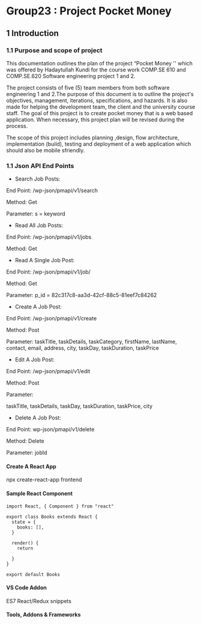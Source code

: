 <h1>Group23 : Project Pocket Money</h1>

<h2>1 Introduction</h2>

<h3>1.1 Purpose and scope of project</h3>

This documentation outlines the plan of the project “Pocket Money '' which was offered by Hadaytullah Kundi for the course work COMP.SE 610 and COMP.SE.620 Software engineering project 1 and 2.

The project consists of five (5) team members from both software engineering 1 and 2.The purpose of this document is to outline the project's objectives, management,
iterations, specifications, and hazards. It is also made for helping the development
team, the client and the university course staff. The goal of this project is to create pocket money that is a web based application. When necessary, this project plan will be revised during the process.

The scope of this project includes planning ,design, flow architecture, implementation (build), testing and deployment of a web application which should also be mobile sfriendly.

<h3>1.1 Json API End Points</h3>

- Search Job Posts:

End Point:
/wp-json/pmapi/v1/search

Method:
Get

Parameter: 
s = keyword

- Read All Job Posts:

End Point:
/wp-json/pmapi/v1/jobs

Method: 
Get

- Read A Single Job Post:

End Point:
/wp-json/pmapi/v1/job/

Method: 
Get

Parameter: 
p_id = 82c317c8-aa3d-42cf-88c5-81eef7c84262

- Create A Job Post:

End Point:
/wp-json/pmapi/v1/create

Method:
Post

Parameter: 
taskTitle,
taskDetails,
taskCategory,
firstName,
lastName,
contact,
email,
address,
city,
taskDay,
taskDuration,
taskPrice

- Edit A Job Post:

End Point:
/wp-json/pmapi/v1/edit

Method:
Post

Parameter: 

taskTitle,
taskDetails,
taskDay,
taskDuration,
taskPrice,
city


- Delete A Job Post:

End Point:
wp-json/pmapi/v1/delete

Method:
Delete

Parameter: 
jobId



<h4>Create A React App</h4>
npx create-react-app frontend

<h4>Sample React Component</h4>

<pre><code>import React, { Component } from "react"

export class Books extends React {
  state = {
    books: [],
  }

  render() {
    return <div></div>
  }
}

export default Books</code></pre>

<h4>VS Code Addon</h4>
ES7 React/Redux snippets

<h4>Tools, Addons & Frameworks</h4>
